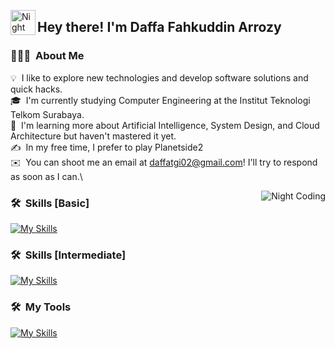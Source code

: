 <img alt="Night Coding" src="./assets/Hand%20Wave.gif" width='40' align="left"/><h2>Hey there! I'm Daffa Fahkuddin Arrozy</h2>


### 👨🏻‍💻 &nbsp;About Me

💡 &nbsp;I like to explore new technologies and develop software solutions and quick hacks.\
🎓 &nbsp;I'm currently studying Computer Engineering at the Institut Teknologi Telkom Surabaya.\
🌱 &nbsp;I'm learning more about Artificial Intelligence, System Design, and Cloud Architecture but haven't mastered it yet.\
✍️ &nbsp;In my free time, I prefer to play Planetside2 \
✉️ &nbsp;You can shoot me an email at daffatgi02@gmail.com! I'll try to respond as soon as I can.\


<img alt="Night Coding" src="https://media.giphy.com/media/L1R1tvI9svkIWwpVYr/giphy.gif" align="right"/>

### 🛠 &nbsp;Skills [Basic]
[![My Skills](https://skillicons.dev/icons?i=tailwind,react,python,vuejs&theme=light)](https://skillicons.dev)

### 🛠 &nbsp;Skills [Intermediate]
[![My Skills](https://skillicons.dev/icons?i=html,css,js,nodejs&theme=light)](https://skillicons.dev)

### 🛠 &nbsp;My Tools
[![My Skills](https://skillicons.dev/icons?i=vscode,git,ps,v,&theme=light)](https://skillicons.dev)

